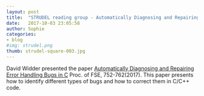 ```yaml
---
layout: post
title:  "STRUDEL reading group - Automatically Diagnosing and Repairing Error Handling Bugs in C"
date:   2017-10-03 23:05:58
author: Sophie
categories: 
- blog
#img: strudel.png
thumb: strudel-square-003.jpg
---
```


David Widder presented the paper <a
href="https://yuchi1989.github.io/papers/fse17-ErrDoc.pdf">Automatically
Diagnosing and Repairing Error Handling Bugs in C</a> Proc. of FSE,
752-762(2017). This paper
presents how to identify  different types of bugs and how to correct
them in C/C++ code.  
